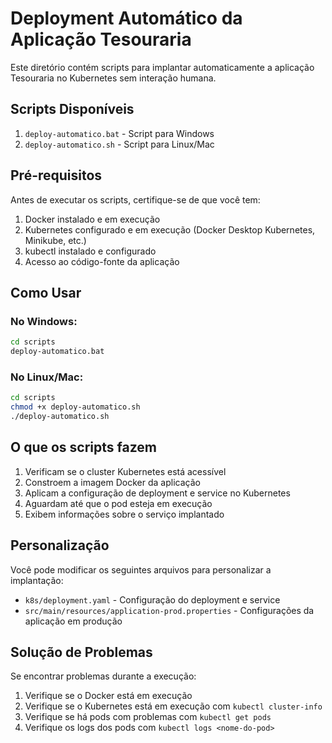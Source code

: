 # Deployment Automático da Aplicação Tesouraria

Este diretório contém scripts para implantar automaticamente a aplicação Tesouraria no Kubernetes sem interação humana.

## Scripts Disponíveis

1. `deploy-automatico.bat` - Script para Windows
2. `deploy-automatico.sh` - Script para Linux/Mac

## Pré-requisitos

Antes de executar os scripts, certifique-se de que você tem:

1. Docker instalado e em execução
2. Kubernetes configurado e em execução (Docker Desktop Kubernetes, Minikube, etc.)
3. kubectl instalado e configurado
4. Acesso ao código-fonte da aplicação

## Como Usar

### No Windows:

```cmd
cd scripts
deploy-automatico.bat
```

### No Linux/Mac:

```bash
cd scripts
chmod +x deploy-automatico.sh
./deploy-automatico.sh
```

## O que os scripts fazem

1. Verificam se o cluster Kubernetes está acessível
2. Constroem a imagem Docker da aplicação
3. Aplicam a configuração de deployment e service no Kubernetes
4. Aguardam até que o pod esteja em execução
5. Exibem informações sobre o serviço implantado

## Personalização

Você pode modificar os seguintes arquivos para personalizar a implantação:

- `k8s/deployment.yaml` - Configuração do deployment e service
- `src/main/resources/application-prod.properties` - Configurações da aplicação em produção

## Solução de Problemas

Se encontrar problemas durante a execução:

1. Verifique se o Docker está em execução
2. Verifique se o Kubernetes está em execução com `kubectl cluster-info`
3. Verifique se há pods com problemas com `kubectl get pods`
4. Verifique os logs dos pods com `kubectl logs <nome-do-pod>`